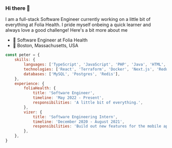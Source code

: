 ### Hi there 👋
<p>I am a full-stack Software Engineer currently working on a little bit of everything at Folia Health. I pride myself onbeing a quick learner and always love a good challenge! Here's a bit more about me</p>

- 🌱 Software Engineer at Folia Health
- 📍 Boston, Massachusetts, USA

```javascript
const peter = {
    skills: {
        languages: ['TypeScript', 'JavaScript', 'PHP', 'Java', 'HTML', 'CSS', 'Ruby', 'Python', 'Rust'],
        technologies: ['React', 'Terraform', 'Docker', 'Next.js', 'Redux', 'Tailwind CSS', 'Cypress'],
        databases: ['MySQL', 'Postgres', 'Redis'],
    },
    experience: {
        foliaHealth: {
            title: 'Software Engineer',
            timeline: 'May 2022 - Present',
            responsibilities: 'A little bit of everything.',
        },
        vizer: {
            title: 'Software Engineering Intern',
            timeline: 'December 2020 - August 2021',
            responsibilities: 'Build out new features for the mobile app, internal admin tool and rails API.',
        },
    },
}
```
